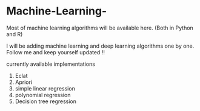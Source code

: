 # Machine-Learning-
Most of machine learning algorithms will be available here. (Both in Python and R)

I will be adding machine learning and deep learning algorithms one by one. Follow me and keep yourself updated !!

currently available implementations 
1.  Eclat
2.  Apriori
3. simple linear regression
4. polynomial regression 
5. Decision tree regression
